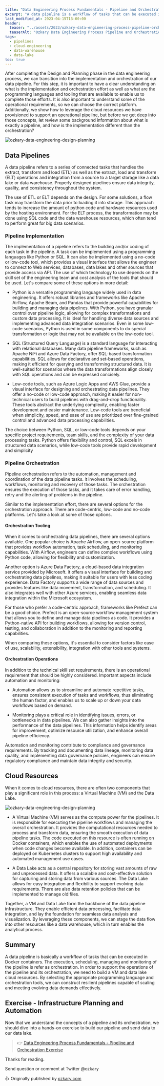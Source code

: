 ```yaml
---
title: "Data Engineering Process Fundamentals - Pipeline and Orchestration"
excerpt: "A data pipeline is a workflow of tasks that can be executed in Docker containers. The execution, scheduling, managing and monitoring of the pipeline is refer as orchestration. In order to support the operations of the pipeline and its orchestration, we need to build a VM and data lake cloud resources. By selecting the appropriate programming language and orchestration tools, we can construct resilient pipelines capable of scaling and meeting evolving data demands effectively."
last_modified_at: 2023-04-15T13:00:00
header:
  teaser: "../assets/2023/ozkary-data-engineering-process-pipeline-orchestration.png"
  teaserAlt: "Ozkary Data Engineering Process Pipeline and Orchestration"
tags: 
  - pipelines  
  - cloud-engineering
  - data-warehouse
  - data-lake
toc: true
---
```


After completing the Design and Planning phase in the data engineering process, we can transition into the implementation and orchestration of our data pipeline. For this step, it is important to have a clear understanding on what is the implementation and orchestration effort as well as what are the programming languages and tooling that are available to enable us to complete those efforts. It is also important to understand some of the operational requirements, so we can choose the correct platform. Additionally, we show how to leverage the cloud resources we have provisioned to support an operational pipeline, but before we get deep into those concepts, let review some background information about what is exactly a pipeline, and how is the implementation different than the orchestration? 

![ozkary-data-engineering-design-planning](../../assets/2023/ozkary-data-engineering-process-pipeline-orchestration.png "Data Engineering Process Fundamentals - Pipeline and Orchestration")

## Data Pipelines 

A data pipeline refers to a series of connected tasks that handles the extract, transform and load (ETL) as well as the extract, load and transform (ELT)  operations and integration from a source to a target storage like a data lake or data warehouse. Properly designed pipelines ensure data integrity, quality, and consistency throughout the system.

The use of ETL or ELT depends on the design. For some solutions, a flow task may transform the data prior to loading it into storage. This approach tends to increase the amount of python code and hardware resources used by the hosting environment. For the ELT process, the transformation may be done using SQL code and the data warehouse resources, which often tend to perform great for big data scenarios.

### Pipeline Implementation

The implementation of a pipeline refers to the building and/or coding of each task in the pipeline. A task can be implemented using a programming languages like Python or SQL. It can also be implemented using a no-code or low-code tool, which provides a visual interface that allows the engineer to connect to Web services, databases, data lakes and other sources that provide access via API. The use of which technology to use depends on the skill set of the engineering team and cost analysis of the tools that should be used. Let's compare some of these options in more detail:

- Python is a versatile programming language widely used in data engineering. It offers robust libraries and frameworks like Apache Airflow, Apache Beam, and Pandas that provide powerful capabilities for building and managing data pipelines. With Python, you have granular control over pipeline logic, allowing for complex transformations and custom data processing. It is ideal for handling diverse data sources and implementing advanced data integration scenarios. Even in some low-code scenarios, Python is used in some components to do special transformation or logic that may not be available on the low-code tool.

- SQL (Structured Query Language) is a standard language for interacting with relational databases. Many data pipeline frameworks, such as Apache NiFi and Azure Data Factory, offer SQL-based transformation capabilities. SQL allows for declarative and set-based operations, making it efficient for querying and transforming structured data. It is well-suited for scenarios where the data transformations align closely with SQL operations and can be expressed concisely.
  
- Low-code tools, such as Azure Logic Apps and AWS Glue, provide a visual interface for designing and orchestrating data pipelines. They offer a no-code or low-code approach, making it easier for non-technical users to build pipelines with drag-and-drop functionality. These tools abstract the underlying complexity, enabling faster development and easier maintenance. Low-code tools are beneficial when simplicity, speed, and ease of use are prioritized over fine-grained control and advanced data processing capabilities.

The choice between Python, SQL, or low-code tools depends on your specific project requirements, team skills, and the complexity of your data processing tasks. Python offers flexibility and control, SQL excels in structured data scenarios, while low-code tools provide rapid development and simplicity

### Pipeline Orchestration

Pipeline orchestration refers to the automation, management and coordination of the data pipeline tasks. It involves the scheduling, workflows, monitoring and recovery of those tasks. The orchestration ensures the execution of those tasks, and it takes care of error handling, retry and the alerting of problems in the pipeline.

Similar to the implementation effort, there are several options for the orchestration approach. There are code-centric, low-code and no-code platforms. Let's take a look at some of those options.

#### Orchestration Tooling

When it comes to orchestrating data pipelines, there are several options available. One popular choice is Apache Airflow, an open-source platform that provides workflow automation, task scheduling, and monitoring capabilities. With Airflow, engineers can define complex workflows using Python code, allowing for flexibility and customization.

Another option is Azure Data Factory, a cloud-based data integration service provided by Microsoft. It offers a visual interface for building and orchestrating data pipelines, making it suitable for users with less coding experience. Data Factory supports a wide range of data sources and provides features like data movement, transformation, and scheduling. It also integrates well with other Azure services, enabling seamless data integration within the Microsoft ecosystem.

For those who prefer a code-centric approach, frameworks like Prefect can be a good choice. Prefect is an open-source workflow management system that allows you to define and manage data pipelines as code. It provides a Python-native API for building workflows, allowing for version control, testing, and collaboration in addition to the monitoring and reporting capabilities.

When comparing these options, it's essential to consider factors like ease of use, scalability, extensibility, integration with other tools and systems. 

#### Orchestration Operations

In addition to the technical skill set requirements, there is an operational requirement that should be highly considered. Important aspects include automation and monitoring:

- Automation allows us to streamline and automate repetitive tasks, ensures consistent execution of tasks and workflows, thus eliminating the human factor, and enables us to scale up or down your data workflows based on demand. 

- Monitoring plays a critical role in identifying issues, errors, or bottlenecks in data pipelines. We can also gather insights into the performance of the data pipelines. This information helps identify areas for improvement, optimize resource utilization, and enhance overall pipeline efficiency. 

Automation and monitoring contribute to compliance and governance requirements. By tracking and documenting data lineage, monitoring data quality, and implementing data governance policies, engineers can ensure regulatory compliance and maintain data integrity and security.

## Cloud Resources

When it comes to cloud resources, there are often two components that play a significant role in this process: a Virtual Machine (VM) and the Data Lake.

![ozkary-data-engineering-design-planning](../../assets/2023/ozkary-data-engineering-process-orchestration-flow.png "Data Engineering Process Fundamentals - Orchestration Flow")

- A Virtual Machine (VM) serves as the compute power for the pipelines. It is responsible for executing the pipeline workflows and managing the overall orchestration. It provides the computational resources needed to process and transform data, ensuring the smooth execution of data pipeline tasks. The code executed on this resource is often running on Docker containers, which enables the use of automated deployments when code changes become available. In addition, containers can be deployed on Kubernetes clusters to support high availability and automated management use cases.

- A Data Lake acts as a central repository for storing vast amounts of raw and unprocessed data. It offers a scalable and cost-effective solution for capturing and storing data from various sources. The Data Lake allows for easy integration and flexibility to support evolving data requirements. There are also data retention policies that can be implemented to manage old files.

Together, a VM and Data Lake form the backbone of the data pipeline infrastructure. They enable efficient data processing, facilitate data integration, and lay the foundation for seamless data analysis and visualization. By leveraging these components, we can stage the data flow into other resources like a data warehouse, which in turn enables the analytical process.

## Summary

A data pipeline is basically a workflow of tasks that can be executed in Docker containers. The execution, scheduling, managing and monitoring of the pipeline is refer as orchestration. In order to support the operations of the pipeline and its orchestration, we need to build a VM and data lake cloud resources. By selecting the appropriate programming language and orchestration tools, we can construct resilient pipelines capable of scaling and meeting evolving data demands effectively.

## Exercise - Infrastructure Planning and Automation

Now that we understand the concepts of a pipeline and its orchestration, we should dive into a hands-on exercise to build our pipeline and send data to our data lake.

> 👉 [Data Engineering Process Fundamentals - Pipeline and Orchestration Exercise](//www.ozkary.dev/data-engineering-process-fundamentals-pipeline-orchestration-exercise/)

Thanks for reading.

Send question or comment at Twitter @ozkary

👍 Originally published by [ozkary.com](https://www.ozkary.com)